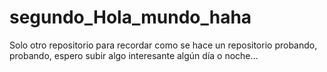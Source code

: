 # segundo_Hola_mundo_haha
Solo otro repositorio para recordar como se hace un repositorio
probando, probando, espero subir algo interesante algún día o noche...

